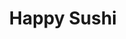 ---
layout: place
title: "Happy Sushi"
permalink: /california/santa-clara/happy-sushi.html
stateAbbr: CA
stateName: California
cityName: Santa Clara
seo:
  name: "Happy Sushi"
  type: Restaurant
  links: https://www.happysushimenu.com/
description: "Happy Sushi serves delicious sushi in Santa Clara, California. Try fresh Japanese dishes for a great dining experience. "
place_id: ChIJc7N9RQzKj4ARH9gEYX95_I0
photos:
  - name: >-
      places/ChIJc7N9RQzKj4ARH9gEYX95_I0/photos/AeeoHcJjiASlA7HAhAYPghaYG645_p8YQz6aX7xl0uKUfUNIk5PoczOtbDn8R3zpEpC0kHNVv10q-27iq9l5-WP5KBCeq8Fn5XIM9XWo_pj6fsW-4LhLiAqTYaB5DiYBxWJP4_ddmTz48u2EFwdsFz1MHwAUwp-_BmpejXeN8I3QXS7ff24uLPXUyY4OXAqfmtwpog8I2U4-biyL3_pDUXBZNQioDV4DFFCySKMqD6SqTUCkwqjfdBpkD20jE8z4HviJqy9JUk_vaI-jyZq6IN4YTU1iUkIvcPfNgUdv384EBz2-9A
    widthPx: 3024
    heightPx: 3024
    authorAttributions:
      - displayName: Happy Sushi
        uri: https://maps.google.com/maps/contrib/112021230339515049447
        photoUri: >-
          https://lh3.googleusercontent.com/a-/ALV-UjX4at_SO4YEbdQ3oH6vPB-_ENmXaJx1lf9aZPFT5VJwpiHYhl5F=s100-p-k-no-mo
    flagContentUri: >-
      https://www.google.com/local/imagery/report/?cb_client=maps_api_places.places_api&image_key=!1e10!2sAF1QipPW2jtyh4zB_cb0P83W2w_3gklh4z_45BPV5UUL&hl=en-US
    googleMapsUri: >-
      https://www.google.com/maps/place//data=!3m4!1e2!3m2!1sAF1QipPW2jtyh4zB_cb0P83W2w_3gklh4z_45BPV5UUL!2e10!4m2!3m1!1s0x808fca0c457db373:0x8dfc797f6104d81f
  - name: >-
      places/ChIJc7N9RQzKj4ARH9gEYX95_I0/photos/AeeoHcK-qH3I0qK5bldfivXV_2ZuzCDdnvO-bgSyJWuiss85gXIiREy6c6zx_xzUPk32C8Mw4Wof-LSB5WM-1fmvJACZwSGfAOZQQpMyNTDtjRQIJwqvrzBwpB_OLcOojl88zfhO9duRv4bhEesnxcEQl34Opzn9vFm9-QwYby4SrRGwT_EyGDO-VyCSWSmtwmzQ0HcEUUgsmDAO4vWaJQzJ_96SwLAQ37k8_me8BSSSK29nH47iKXy3iRHYSRwB7KtgKeFAMO6zs7WCr4xMOtLly7m1Y3sDUwAlnnJpU6pDNkzS2Q
    widthPx: 4032
    heightPx: 2269
    authorAttributions:
      - displayName: Happy Sushi
        uri: https://maps.google.com/maps/contrib/112021230339515049447
        photoUri: >-
          https://lh3.googleusercontent.com/a-/ALV-UjX4at_SO4YEbdQ3oH6vPB-_ENmXaJx1lf9aZPFT5VJwpiHYhl5F=s100-p-k-no-mo
    flagContentUri: >-
      https://www.google.com/local/imagery/report/?cb_client=maps_api_places.places_api&image_key=!1e10!2sAF1QipMuxyaCll110cy6vyyPCqzOKTQm386CCUad89T1&hl=en-US
    googleMapsUri: >-
      https://www.google.com/maps/place//data=!3m4!1e2!3m2!1sAF1QipMuxyaCll110cy6vyyPCqzOKTQm386CCUad89T1!2e10!4m2!3m1!1s0x808fca0c457db373:0x8dfc797f6104d81f
  - name: >-
      places/ChIJc7N9RQzKj4ARH9gEYX95_I0/photos/AeeoHcLaOkNEc6kABW_XOXL4SfTtbWM9Tng8OlcfvOl6kWY2gx1TebVf0P-NS_4LOlnoWLm_bZsaPxwCrlQNtWX-ZwRLyf7AHnemT4nhIB2MD9t0GfC4DchZB7EFEwbaSTWUO7PKH3xrMd7Ko_MbkWOj_OYQZBkOup6LP-WGco8GP4k-vg3MwYajCFEPPsMUKm2sBv59AM2Md8bDlAHdNbvAVMDXBGqqduEIHcCuUs-8dW5tHZ3JyTrL8wH977_t5ee37d9RSKJ-pAqi2aFgNkYtM6sDK3tHQUmTdMbJJvlamT7Gzw
    widthPx: 4032
    heightPx: 3024
    authorAttributions:
      - displayName: Happy Sushi
        uri: https://maps.google.com/maps/contrib/112021230339515049447
        photoUri: >-
          https://lh3.googleusercontent.com/a-/ALV-UjX4at_SO4YEbdQ3oH6vPB-_ENmXaJx1lf9aZPFT5VJwpiHYhl5F=s100-p-k-no-mo
    flagContentUri: >-
      https://www.google.com/local/imagery/report/?cb_client=maps_api_places.places_api&image_key=!1e10!2sAF1QipOi9jWi_9wNbQsTZDLPvYKTlzSylcCMV3itcV5j&hl=en-US
    googleMapsUri: >-
      https://www.google.com/maps/place//data=!3m4!1e2!3m2!1sAF1QipOi9jWi_9wNbQsTZDLPvYKTlzSylcCMV3itcV5j!2e10!4m2!3m1!1s0x808fca0c457db373:0x8dfc797f6104d81f
  - name: >-
      places/ChIJc7N9RQzKj4ARH9gEYX95_I0/photos/AeeoHcIijUvovttxLw3hcfvz4ppGhfae8QCH8rmn7ZeFLErFRh-GGyS1RmjbS_0WfrajKMRmMxkc6DC_ogQLbjDngAhFwfLBDFSncYmYTDPqEIFr8kDPqQXF8jpjsezQEHY6eK5yRVOZAKbOFNhBC2s4xMYBKSQ9-dS95mcLovpXTOAAFUpNQrhQYVV8cwkp7OahwD9iotzXdNvyCEFZkDMeVQpIPwbBddcf2uLr28lxlHeI8r7tVLfWqRQElRfCWqz5f-fxkOoijT8BQh7TV3orI-Er61OD_sTrJaVeJXdhi7E2q-2u9JS9U9DSTxAo6vFjPd2xNT1wPKdB7i6vli5whtZ1uyRr-5GHZxKfHGlEb2vPBz6zlQ-z5kjxQXTgVMePAwX4fyFGqxrV0WP2KDhMMrzFmWVkjGaZSaxp47YWFG6lKst1
    widthPx: 4800
    heightPx: 3600
    authorAttributions:
      - displayName: Vladislav Avadanii
        uri: https://maps.google.com/maps/contrib/113584377544567442858
        photoUri: >-
          https://lh3.googleusercontent.com/a/ACg8ocJIzrapmREZtDuaPg98x6s5wzPbWyGtz92ldtlwEk9kuB0bWG-j=s100-p-k-no-mo
    flagContentUri: >-
      https://www.google.com/local/imagery/report/?cb_client=maps_api_places.places_api&image_key=!1e10!2sCIHM0ogKEICAgID_jZTukAE&hl=en-US
    googleMapsUri: >-
      https://www.google.com/maps/place//data=!3m4!1e2!3m2!1sCIHM0ogKEICAgID_jZTukAE!2e10!4m2!3m1!1s0x808fca0c457db373:0x8dfc797f6104d81f
  - name: >-
      places/ChIJc7N9RQzKj4ARH9gEYX95_I0/photos/AeeoHcJmn3Kh4CC_HwhXMPQrn1ttpgHiXKlDNVYM4Dto9RKVHdVbrjn7Axb9BqjADKYtRflCoMxndwMosJWG2yRLPQLEkU4zH0t8_STnqz1U5rPIqvTyrs140TL4UwsESKAdVnOyfrwiUKV-voRYnJc7EQJEcLwpOjtpZerDvliPEiTgryXN_bjqwnaavi18vOXFHJbkQRqjRZG7-ipD_CyahIPKnyBtpi2vyrSAG08ydPSOrEL1Moexlh9m0yUzvqxRDPo-sbxUztbOlvxZitoEGwznRT6BwCscrI6B7K7r2CTwSym61uPBrksvwSjdQLUQKcgwFJacsgabuZ2FXwLgZ6kphnCILybXOmzEU8Qobkt8tEJX4P7eQolz-Z6veyhuGPSG5t40sWyqpWeMKiJ_igtM9SLLP8-B_4KTrJdiOWJyHVp2
    widthPx: 4032
    heightPx: 3024
    authorAttributions:
      - displayName: Niraj S
        uri: https://maps.google.com/maps/contrib/102515519367076809612
        photoUri: >-
          https://lh3.googleusercontent.com/a-/ALV-UjW5PSkQ7b2LXlllx6gV6w0vfv9CU9AMYF9J1Ko-ihro3B8BMIs=s100-p-k-no-mo
    flagContentUri: >-
      https://www.google.com/local/imagery/report/?cb_client=maps_api_places.places_api&image_key=!1e10!2sCIHM0ogKEICAgICjj5eOugE&hl=en-US
    googleMapsUri: >-
      https://www.google.com/maps/place//data=!3m4!1e2!3m2!1sCIHM0ogKEICAgICjj5eOugE!2e10!4m2!3m1!1s0x808fca0c457db373:0x8dfc797f6104d81f
  - name: >-
      places/ChIJc7N9RQzKj4ARH9gEYX95_I0/photos/AeeoHcL9XWLWQpzm66sURUJrFkipFctSGCXsaCfA_Mfm3MNse_42g1bWTsB0ICZercaPqjSNQj2GRhiZJqhaoR5jqTv7j4Gn2Si4DD0s4BzCLsW3M60HaTIUiMFCvyI6Ml2tqpCnxUbEkjL3u4xu4CPRGRm4_vYXmw1imsSG1nxwVTJJ6uNtg0-Qax31KphO9iEheyc3nlTgBvgxo0aKTMasGQvnh4L8hS5cralr9E44H-jmqGjbQWr2qSRoYwjfpZAw92feKFfVn2nR2ZQ9pbrxVwweXC1VHVmWx23DXXUHprCoBQ
    widthPx: 960
    heightPx: 1280
    authorAttributions:
      - displayName: Happy Sushi
        uri: https://maps.google.com/maps/contrib/112021230339515049447
        photoUri: >-
          https://lh3.googleusercontent.com/a-/ALV-UjX4at_SO4YEbdQ3oH6vPB-_ENmXaJx1lf9aZPFT5VJwpiHYhl5F=s100-p-k-no-mo
    flagContentUri: >-
      https://www.google.com/local/imagery/report/?cb_client=maps_api_places.places_api&image_key=!1e10!2sAF1QipPED_B95bPfgQlxKLVVyEvKP_5xOuRwzmKZ525p&hl=en-US
    googleMapsUri: >-
      https://www.google.com/maps/place//data=!3m4!1e2!3m2!1sAF1QipPED_B95bPfgQlxKLVVyEvKP_5xOuRwzmKZ525p!2e10!4m2!3m1!1s0x808fca0c457db373:0x8dfc797f6104d81f
  - name: >-
      places/ChIJc7N9RQzKj4ARH9gEYX95_I0/photos/AeeoHcIMdE3W6vW6-uM_RLl9Jj7Yfc36I_-rnZQrNut0mwAffVrzkHSLa5k4XRfjQYesaDmibPdDxPQBWyD9PziCKY0028NQ5NSYAjKDb9JyueXnTZTh9mrEtq8mzJWioCEhWMDYGW_fKjDlib_x7R1wxfvY_7j7prwBeihKDqUs9dFuYqcz9S3ZMYmgYik7AaOsv8PG6j7qfLD0JqPAts4eWkPXhLypaOrezDBd6t1uxew55dkJiL284R_Ykh5tq3QEm8Vz6O1V_dU-LnlFYZ7obgBy7YRap8akGpZyd8gLRLkrLsUSZVcMBklaK3aNqC39GznsWU_jT__eJjnKGBAYSz3Gh7ZPggJEVkvpKl80qzGI6koEOdbWLnT_uMQpf2mR7s8fPcO8q1OBC0CTDWFyqoMNO3ORlwCKiy_0odxCQXsKUKoO
    widthPx: 4032
    heightPx: 3024
    authorAttributions:
      - displayName: Vladislav Avadanii
        uri: https://maps.google.com/maps/contrib/113584377544567442858
        photoUri: >-
          https://lh3.googleusercontent.com/a/ACg8ocJIzrapmREZtDuaPg98x6s5wzPbWyGtz92ldtlwEk9kuB0bWG-j=s100-p-k-no-mo
    flagContentUri: >-
      https://www.google.com/local/imagery/report/?cb_client=maps_api_places.places_api&image_key=!1e10!2sCIHM0ogKEICAgID_jZTuoAE&hl=en-US
    googleMapsUri: >-
      https://www.google.com/maps/place//data=!3m4!1e2!3m2!1sCIHM0ogKEICAgID_jZTuoAE!2e10!4m2!3m1!1s0x808fca0c457db373:0x8dfc797f6104d81f
  - name: >-
      places/ChIJc7N9RQzKj4ARH9gEYX95_I0/photos/AeeoHcLZu8I--I5OCKRiklion_S8wp0m_cPA3WZ2HehbtFs8l-2fZ2RBPpi62KK3V4EJSoljEp3WNDRpj_wFzik0jnEbXqcwrKKT6_HKr4z1LkazUZQ9Wp9cfUwLE6lRMfpaO_PzIk7veiMYhQmCDw2va7SDhFsWwj2tmHRCuvynnzke9BJwGcGniATMR4qS_032fjJyGxvKqHwMyNfEinlHqPGO9J8r7TJlpQMAmuOFrM0Kcq-NF2ytJSonLgTzfYUw5tqUAZ35ZEF7lfOLlHjXCJ8gMbh0xLmOK8prjdXnvkvI3w
    widthPx: 3025
    heightPx: 3024
    authorAttributions:
      - displayName: Happy Sushi
        uri: https://maps.google.com/maps/contrib/112021230339515049447
        photoUri: >-
          https://lh3.googleusercontent.com/a-/ALV-UjX4at_SO4YEbdQ3oH6vPB-_ENmXaJx1lf9aZPFT5VJwpiHYhl5F=s100-p-k-no-mo
    flagContentUri: >-
      https://www.google.com/local/imagery/report/?cb_client=maps_api_places.places_api&image_key=!1e10!2sAF1QipNodqovLN3aTwmj_w1lJb3Qm2IVLd8mdeP021Fo&hl=en-US
    googleMapsUri: >-
      https://www.google.com/maps/place//data=!3m4!1e2!3m2!1sAF1QipNodqovLN3aTwmj_w1lJb3Qm2IVLd8mdeP021Fo!2e10!4m2!3m1!1s0x808fca0c457db373:0x8dfc797f6104d81f
  - name: >-
      places/ChIJc7N9RQzKj4ARH9gEYX95_I0/photos/AeeoHcLK-NzuYIsMI0rbC-p_NYVPa6mzfmL0uBaIBRiuyL1VNt6iYaICD9diEOrch9_lNX9Bh6n_WF_RSrc2Hsxj1Te-eZNi89a4educVoMXsUlzlK-zMkiJNQJ-p2z_i0cuy2j5RPrXNQzF3FK9cazcBLwxOg1SS9b8x6XaHPg1yr-oJei5yZHYpK9i65B7OY8TZcIvYBXdmyEBvUWUWPfbStPiKvgC0s30JJ2GYXADrPkFBckmn2HpaQDVg-znXe4rArcSyl5-GtMLwSqACmS6KeaxNXrlvagrwhYujMcoR8Xm80AuSqEh7xGGeePi9AUscsrEE1W0oNSFIIPpdtTzqRrrDMyGQF_47kIfOq50Hz4zh8dGBLuVP14y42wk3ARyXtGPcAl3x0mJz9rltzkw0FdUnCbjjQBtBP2LLIPeCYWe4spW
    widthPx: 4032
    heightPx: 3024
    authorAttributions:
      - displayName: Shachar Ben-Hador
        uri: https://maps.google.com/maps/contrib/109040658340291466889
        photoUri: >-
          https://lh3.googleusercontent.com/a/ACg8ocIRKXvO9fGS5U_x6c4mvVbFC76EvMFYugN477hvzZd-LaMypA=s100-p-k-no-mo
    flagContentUri: >-
      https://www.google.com/local/imagery/report/?cb_client=maps_api_places.places_api&image_key=!1e10!2sCIHM0ogKEICAgMDg_t-2jwE&hl=en-US
    googleMapsUri: >-
      https://www.google.com/maps/place//data=!3m4!1e2!3m2!1sCIHM0ogKEICAgMDg_t-2jwE!2e10!4m2!3m1!1s0x808fca0c457db373:0x8dfc797f6104d81f
  - name: >-
      places/ChIJc7N9RQzKj4ARH9gEYX95_I0/photos/AeeoHcL4tIGLWheQO6bf100GK5ko7HGMZfkGOM6_BWlIuIu8-QvQJk-bp3Q0PG0TJzEABegDIPhRaPbR2ivR1AeTtlwfbFOy-EONkwSDWjJcqiHVeJHF1bGAsiCGKIk-AwQerxNBZk-JNE9pRGYPIcyCUSPWSr8RLyCfpyeF6irTs1iuhG0TIbCD3p-VEpjiIi1gh9EG0v73xeETQEFuWxFrZ0tkdyB0W69MsB-Gbi5V4ll1htiqD4uhqWWHKOLGPdo8qXnMlQ_JKdssUH7SeiK962GL50hj0-SWDFQzJ1mKyyZwlA
    widthPx: 4032
    heightPx: 3024
    authorAttributions:
      - displayName: Happy Sushi
        uri: https://maps.google.com/maps/contrib/112021230339515049447
        photoUri: >-
          https://lh3.googleusercontent.com/a-/ALV-UjX4at_SO4YEbdQ3oH6vPB-_ENmXaJx1lf9aZPFT5VJwpiHYhl5F=s100-p-k-no-mo
    flagContentUri: >-
      https://www.google.com/local/imagery/report/?cb_client=maps_api_places.places_api&image_key=!1e10!2sAF1QipOiFYjiMcoMC9Z5rb_247OvlYteZwQbK3SNOZeS&hl=en-US
    googleMapsUri: >-
      https://www.google.com/maps/place//data=!3m4!1e2!3m2!1sAF1QipOiFYjiMcoMC9Z5rb_247OvlYteZwQbK3SNOZeS!2e10!4m2!3m1!1s0x808fca0c457db373:0x8dfc797f6104d81f
address: '3216 El Camino Real #5, Santa Clara, CA 95051, USA'
street: '3216 El Camino Real #5'
city: Santa Clara
state: CA
zip: '95051'
country: USA
neighborhood: null
latitude: '37.352144'
longitude: '-121.985084'
accessibility_options:
  wheelchairAccessibleParking: true
  wheelchairAccessibleEntrance: true
  wheelchairAccessibleRestroom: true
  wheelchairAccessibleSeating: true
business_status: OPERATIONAL
name: Happy Sushi
google_maps_links:
  directionsUri: >-
    https://www.google.com/maps/dir//''/data=!4m7!4m6!1m1!4e2!1m2!1m1!1s0x808fca0c457db373:0x8dfc797f6104d81f!3e0
  placeUri: https://maps.google.com/?cid=10231186041474439199
  writeAReviewUri: >-
    https://www.google.com/maps/place//data=!4m3!3m2!1s0x808fca0c457db373:0x8dfc797f6104d81f!12e1
  reviewsUri: >-
    https://www.google.com/maps/place//data=!4m4!3m3!1s0x808fca0c457db373:0x8dfc797f6104d81f!9m1!1b1
  photosUri: >-
    https://www.google.com/maps/place//data=!4m3!3m2!1s0x808fca0c457db373:0x8dfc797f6104d81f!10e5
primary_type: Sushi Restaurant
opening_hours:
  regular: null
  current: null
secondary_opening_hours:
  regular:
    weekdayDescriptions: null
    type: null
  current:
    weekdayDescriptions: null
    type: null
phone: (408) 638-7606
price_level: PRICE_LEVEL_MODERATE
price_range: $20 &ndash; $30
rating: '4.4'
rating_count: 436
website: https://www.happysushimenu.com/
reviews: null
parking_options: null
payment_options: null
allow_dogs: null
curbside_pickup: null
delivery: null
dine_in: null
good_for_children: null
good_for_groups: null
good_for_sports: null
live_music: null
menu_for_children: null
outdoor_seating: null
reservable: null
restroom: null
serves_beer: null
serves_breakfast: null
serves_brunch: null
serves_cocktails: null
serves_coffee: null
serves_dinner: null
serves_dessert: null
serves_lunch: null
serves_vegetarian_food: null
serves_wine: null
takeout: null
summary: null

---